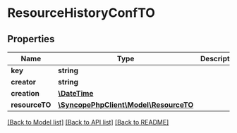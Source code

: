 # ResourceHistoryConfTO

## Properties
Name | Type | Description | Notes
------------ | ------------- | ------------- | -------------
**key** | **string** |  | [optional] 
**creator** | **string** |  | [optional] 
**creation** | [**\DateTime**](\DateTime.md) |  | [optional] 
**resourceTO** | [**\SyncopePhpClient\Model\ResourceTO**](ResourceTO.md) |  | [optional] 

[[Back to Model list]](../README.md#documentation-for-models) [[Back to API list]](../README.md#documentation-for-api-endpoints) [[Back to README]](../README.md)


